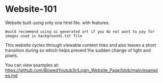# Website-101
Website built using only one html file. with features.

`Would recommend using ai generated art if you do not want to pay for images used in backgrounds.txt file`

This website cycles through viewable content links and also leaves a short transition during so which helps prevent the sudden change of light and pixels.

You can view examples at: https://github.com/BowedYoutub3r/Login_Website_Page/blob/main/examples.md
